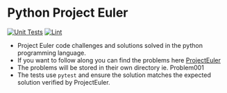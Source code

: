# Python Project Euler
[![Unit Tests](https://github.com/TannerFrandsen/PythonProjectEuler/actions/workflows/unittests.yml/badge.svg?branch=dev)](https://github.com/TannerFrandsen/PythonProjectEuler/actions/workflows/unittests.yml)
[![Lint](https://github.com/TannerFrandsen/PythonProjectEuler/actions/workflows/linter.yml/badge.svg?branch=dev)](https://github.com/TannerFrandsen/PythonProjectEuler/actions/workflows/linter.yml)

- Project Euler code challenges and solutions solved in the python programming language.
- If you want to follow along you can find the problems here [ProjectEuler](https://projecteuler.net)
- The problems will be stored in their own directory ie. Problem001
- The tests use `pytest` and ensure the solution matches the expected solution verified by ProjectEuler. 
